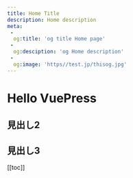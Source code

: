```yaml
---
title: Home Title
description: Home description
meta:
 -
  og:title: 'og title Home page'
 -
  og:desciption: 'og Home description'
 -
  og:image: 'https//test.jp/thisog.jpg'
---
```




# Hello VuePress

## 見出し2

## 見出し3
<Sample/>

[[toc]]